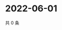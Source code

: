 # 2022-06-01

共 0 条

<!-- BEGIN WEIBO -->
<!-- 最后更新时间 Wed Jun 01 2022 13:44:42 GMT+0800 (China Standard Time) -->

<!-- END WEIBO -->

